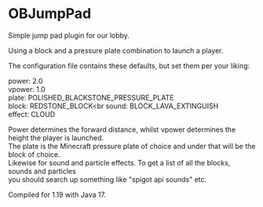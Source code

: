 # OBJumpPad
Simple jump pad plugin for our lobby.

Using a block and a pressure plate combination to launch a player.

The configuration file contains these defaults, but set them per your liking:

power: 2.0<br>
vpower: 1.0<br>
plate: POLISHED_BLACKSTONE_PRESSURE_PLATE<br>
block: REDSTONE_BLOCK<br
sound: BLOCK_LAVA_EXTINGUISH<br>
effect: CLOUD<br>

Power determines the forward distance, whilst vpower determines the height the player is launched.<br>
The plate is the Minecraft pressure plate of choice and under that will be the block of choice.<br>
Likewise for sound and particle effects. To get a list of all the blocks, sounds and particles<br>
you should search up something like "spigot api sounds" etc.<br>

Compiled for 1.19 with Java 17.